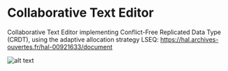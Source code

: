 # Collaborative Text Editor

Collaborative Text Editor implementing Conflict-Free Replicated Data Type (CRDT), using the adaptive allocation strategy LSEQ: https://hal.archives-ouvertes.fr/hal-00921633/document

![alt text](https://imgur.com/a/WkInaIW)

